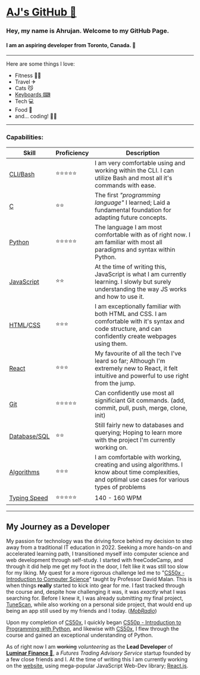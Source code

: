 # [AJ's GitHub 🌟](https://github.com/wakeupaj)

### Hey, my name is Ahrujan. Welcome to my GitHub Page.

#### I am an aspiring developer from Toronto, Canada. 🍁
___
Here are some things I love:
- Fitness 🏋️‍♂️
- Travel ✈
- Cats 😼
- [Keyboards ⌨](https://reddit.com/r/MechanicalKeyboards)
- Tech 💻
- Food 🍜
- and... coding! 👨‍💻
___
### Capabilities:

|Skill|Proficiency|Description|
|---|---|---|
|[CLI/Bash](https://github.com/topics/cli) |⭐⭐⭐⭐⭐|I am very comfortable using and working within the CLI. I can utilize Bash and most all it's commands with ease. |
| [C](https://github.com/topics/c)   |⭐⭐|The first *"programming language"* I learned; Laid a fundamental foundation for adapting future concepts.    |
|[Python](https://github.com/topics/python)  |⭐⭐⭐⭐⭐|The language I am most comfortable with as of right now. I am familiar with most all paradigms and syntax within Python.|
|[JavaScript](https://github.com/topics/javascript) |⭐⭐ |At the time of writing this, JavaScript is what I am currently learning. I slowly but surely understanding the way JS works and how to use it.|
|[HTML](https://github.com/topics/html)/[CSS](https://github.com/topics/css) |⭐⭐⭐|I am exceptionally familiar with both HTML and CSS. I am comfortable with it's syntax and code structure, and can confidently create webpages using them.|
|[React](https://github.com/topics/react) |⭐⭐⭐|My favourite of all the tech I've leard so far; Although I'm extremely new to React, it felt intuitive and powerful to use right from the jump. |
|[Git](https://github.com/topics/git) |⭐⭐⭐⭐⭐|Can confidently use most all significiant Git commands. (add, commit, pull, push, merge, clone, init)|
|[Database/SQL](https://github.com/topics/database)|⭐⭐|Still fairly new to databases and querying; Hoping to learn more with the project I'm currently working on.|
|[Algorithms](https://github.com/topics/algorithms)|⭐⭐⭐|I am comfortable with working, creating and using algorithms. I know about time complexities, and optimal use cases for various types of problems|
|[Typing Speed](https://monkeytype.com/profile/wakeupaj) |⭐⭐⭐⭐⭐ |140 - 160 WPM| 


___
## My Journey as a Developer
My passion for technology was the driving force behind my decision to step away from a traditional IT education in 2022. Seeking a more hands-on and accelerated learning path, I transitioned myself into computer science and web development through self-study. I started with freeCodeCamp, and through it did help me get my foot in the door, I felt like it was still too slow for my liking. My quest for a more rigorous challenge led me to "[CS50x - Introduction to Computer Science](https://cs50.harvard.edu/x/2024/)" taught by Professor David Malan. This is when things **really** started to kick into gear for me. I fast tracked through the course and, despite  how challenging it was, it was *exactly* what I was searching for. Before I knew it, I was already submitting my final project, [TuneScan](https://github.com/wakeupaj/FinalProject--TuneScan), while also working on a personal side project, that would end up being an app still used by my friends and I today. (*[MobRadio](https://github.com/wakeupaj/mob-radio)*)

Upon my completion of [CS50x](https://cs50.harvard.edu/x/2024/), I quickly began [CS50p - Introduction to Programming with Python](https://cs50.harvard.edu/python/2022/), and likewise with [CS50x](https://cs50.harvard.edu/x/2024/), I flew through the course and gained an exceptional understanding of Python. 

As of right now I am ~~working~~ *volunteering* as the **Lead Developer** of **[Luminar Finance 🌙](https://github.com/wakeupaj/luminarfinance)**, a *Futures Trading Advisory Service* startup founded by a few close friends and I. At the time of writing this I am currently working on the [website](https://luminarfinance.net), using mega-popular JavaScript Web-Dev library; [React.js](https://github.com/topics/react).




